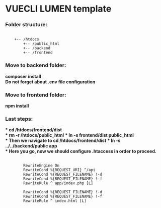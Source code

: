 # VUECLI LUMEN template

### Folder structure: <br>
<pre ><code>
    +-- /htdocs
        +-- /public_html
        +-- /backend
        +-- /frontend
</code></pre>

### Move to backend folder:<br>
<strong>composer install</strong>
<br><strong>Do not forget about .env file configuration</strong>

### Move to frontend folder:<br>
<strong>npm install</strong>

### Last steps:<br>
<strong> * cd /htdocs/frontend/dist</strong>
<br><strong> * rm -r /htdocs/public_html</strong>
<strong> * ln -s frontend/dist public_html</strong>
<br><strong> * Then we navigate to cd /htdocs/frontend/dist</strong>
<strong> * ln -s ../../backend/public app</strong>
<br><strong> * Here you go, now we should configure .htaccess in order to proceed.</strong>

<pre>
    <code>
        RewriteEngine On
        RewriteCond %{REQUEST_URI} ^/api
        RewriteCond %{REQUEST_FILENAME} !-d
        RewriteCond %{REQUEST_FILENAME} !-f
        RewriteRule ^ app/index.php [L]

        RewriteCond %{REQUEST_FILENAME} !-d
        RewriteCond %{REQUEST_FILENAME} !-f
        RewriteRule ^ index.html [L]
    </code>
</pre>